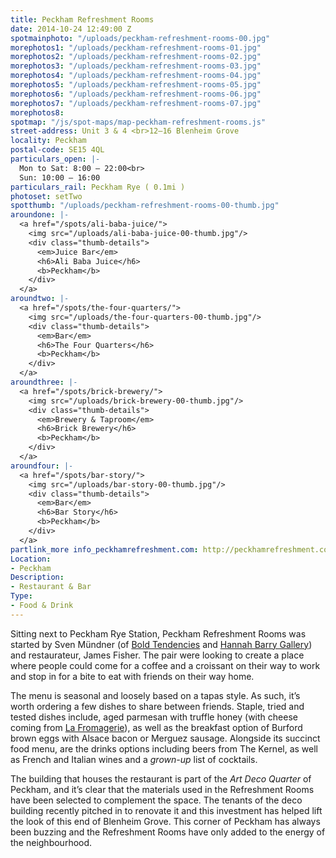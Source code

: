 ```yaml
---
title: Peckham Refreshment Rooms
date: 2014-10-24 12:49:00 Z
spotmainphoto: "/uploads/peckham-refreshment-rooms-00.jpg"
morephotos1: "/uploads/peckham-refreshment-rooms-01.jpg"
morephotos2: "/uploads/peckham-refreshment-rooms-02.jpg"
morephotos3: "/uploads/peckham-refreshment-rooms-03.jpg"
morephotos4: "/uploads/peckham-refreshment-rooms-04.jpg"
morephotos5: "/uploads/peckham-refreshment-rooms-05.jpg"
morephotos6: "/uploads/peckham-refreshment-rooms-06.jpg"
morephotos7: "/uploads/peckham-refreshment-rooms-07.jpg"
morephotos8: 
spotmap: "/js/spot-maps/map-peckham-refreshment-rooms.js"
street-address: Unit 3 & 4 <br>12–16 Blenheim Grove
locality: Peckham
postal-code: SE15 4QL
particulars_open: |-
  Mon to Sat: 8:00 – 22:00<br>
  Sun: 10:00 – 16:00
particulars_rail: Peckham Rye ( 0.1mi )
photoset: setTwo
spotthumb: "/uploads/peckham-refreshment-rooms-00-thumb.jpg"
aroundone: |-
  <a href="/spots/ali-baba-juice/">
    <img src="/uploads/ali-baba-juice-00-thumb.jpg"/>
    <div class="thumb-details">
      <em>Juice Bar</em>
      <h6>Ali Baba Juice</h6>
      <b>Peckham</b>
    </div>
  </a>
aroundtwo: |-
  <a href="/spots/the-four-quarters/">
    <img src="/uploads/the-four-quarters-00-thumb.jpg"/>
    <div class="thumb-details">
      <em>Bar</em>
      <h6>The Four Quarters</h6>
      <b>Peckham</b>
    </div>
  </a>
aroundthree: |-
  <a href="/spots/brick-brewery/">
    <img src="/uploads/brick-brewery-00-thumb.jpg"/>
    <div class="thumb-details">
      <em>Brewery & Taproom</em>
      <h6>Brick Brewery</h6>
      <b>Peckham</b>
    </div>
  </a>
aroundfour: |-
  <a href="/spots/bar-story/">
    <img src="/uploads/bar-story-00-thumb.jpg"/>
    <div class="thumb-details">
      <em>Bar</em>
      <h6>Bar Story</h6>
      <b>Peckham</b>
    </div>
  </a>
partlink_more info_peckhamrefreshment.com: http://peckhamrefreshment.com/
Location:
- Peckham
Description:
- Restaurant & Bar
Type:
- Food & Drink
---
```


Sitting next to Peckham Rye Station, Peckham Refreshment Rooms was started by Sven Mündner (of [Bold Tendencies](http://boldtendencies.com/) and [Hannah Barry Gallery](http://www.hannahbarry.com/)) and restaurateur, James Fisher. The pair were looking to create a place where people could come for a coffee and a croissant on their way to work and stop in for a bite to eat with friends on their way home.

The menu is seasonal and loosely based on a tapas style. As such, it’s worth ordering a few dishes to share between friends. Staple, tried and tested dishes include, aged parmesan with truffle honey (with cheese coming from [La Fromagerie](http://www.lafromagerie.co.uk/)), as well as the breakfast option of Burford brown eggs with Alsace bacon or Merguez sausage. Alongside its succinct food menu, are the drinks options including beers from The Kernel, as well as French and Italian wines and a *grown-up* list of cocktails.

The building that houses the restaurant is part of the *Art Deco Quarter* of Peckham, and it’s clear that the materials used in the Refreshment Rooms have been selected to complement the space. The tenants of the deco building recently pitched in to renovate it and this investment has helped lift the look of this end of Blenheim Grove. This corner of Peckham has always been buzzing and the Refreshment Rooms have only added to the energy of the neighbourhood.
